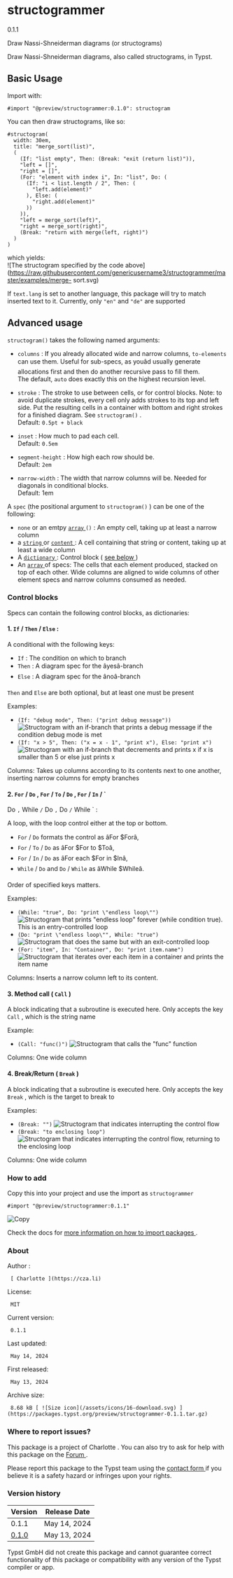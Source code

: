 #  structogrammer

0.1.1

Draw Nassi-Shneiderman diagrams (or structograms)

Draw Nassi-Shneiderman diagrams, also called structograms, in Typst.

##  Basic Usage

Import with:

    
    
    #import "@preview/structogrammer:0.1.0": structogram
    

You can then draw structograms, like so:

    
    
    #structogram(
      width: 30em,
      title: "merge_sort(list)",
      (
        (If: "list empty", Then: (Break: "exit (return list)")),
        "left = []",
        "right = []",
        (For: "element with index i", In: "list", Do: (
          (If: "i < list.length / 2", Then: (
            "left.add(element)"
          ), Else: (
            "right.add(element)"
          ))
        )),
        "left = merge_sort(left)",
        "right = merge_sort(right)",
        (Break: "return with merge(left, right)")
      )
    )
    

which yields:  
![The structogram specified by the code
above](https://raw.githubusercontent.com/genericusername3/structogrammer/master/examples/merge-
sort.svg)

If ` text.lang ` is set to another language, this package will try to match
inserted text to it. Currently, only ` "en" ` and ` "de" ` are supported

##  Advanced usage

` structogram() ` takes the following named arguments:

  * ` columns ` : If you already allocated wide and narrow columns, ` to-elements ` can use them. Useful for sub-specs, as youâd usually generate allocations first and then do another recursive pass to fill them.   
The default, ` auto ` does exactly this on the highest recursion level.

  * ` stroke ` : The stroke to use between cells, or for control blocks. Note: to avoid duplicate strokes, every cell only adds strokes to its top and left side. Put the resulting cells in a container with bottom and right strokes for a finished diagram. See ` structogram() ` .   
Default: ` 0.5pt + black `

  * ` inset ` : How much to pad each cell.   
Default: ` 0.5em `

  * ` segment-height ` : How high each row should be.   
Default: ` 2em `

  * ` narrow-width ` : The width that narrow columns will be. Needed for diagonals in conditional blocks.   
Default: 1em

A ` spec ` (the positional argument to ` structogram() ` ) can be one of the
following:

  * ` none ` or an emtpy [ ` array ` ](https://typst.app/docs/reference/foundations/array/) ` () ` : An empty cell, taking up at least a narrow column 
  * a [ ` string ` ](https://typst.app/docs/reference/foundations/str/) or [ ` content ` ](https://typst.app/docs/reference/foundations/content/) : A cell containing that string or content, taking up at least a wide column 
  * A [ ` dictionary ` ](https://typst.app/docs/reference/foundations/dictionary/) : Control block ( [ see below ](https://github.com/typst/packages/raw/main/packages/preview/structogrammer/0.1.1/#control-blocks) ) 
  * An [ ` array ` ](https://typst.app/docs/reference/foundations/array/) of specs: The cells that each element produced, stacked on top of each other. Wide columns are aligned to wide columns of other element specs and narrow columns consumed as needed. 

###  Control blocks

Specs can contain the following control blocks, as dictionaries:

####  1\. ` If ` / ` Then ` / ` Else ` :

A conditional with the following keys:

  * ` If ` : The condition on which to branch 
  * ` Then ` : A diagram spec for the âyesâ-branch 
  * ` Else ` : A diagram spec for the ânoâ-branch 

` Then ` and ` Else ` are both optional, but at least one must be present

Examples:

  * ` (If: "debug mode", Then: ("print debug message")) ` ![Structogram with an if-branch that prints a debug message if the condition debug mode is met](https://raw.githubusercontent.com/genericusername3/structogrammer/master/examples/if-then.svg)
  * ` (If: "x > 5", Then: ("x = x - 1", "print x"), Else: "print x") ` ![Structogram with an if-branch that decrements and prints x if x is smaller than 5 or else just prints x](https://raw.githubusercontent.com/genericusername3/structogrammer/master/examples/if-then-else.svg)

Columns: Takes up columns according to its contents next to one another,
inserting narrow columns for empty branches

####  2\. ` For ` / ` Do ` , ` For ` / ` To ` / ` Do ` , ` For ` / ` In ` / `
Do ` , ` While ` / ` Do ` , ` Do ` / ` While ` :

A loop, with the loop control either at the top or bottom.

  * ` For ` / ` Do ` formats the control as âFor $Forâ, 
  * ` For ` / ` To ` / ` Do ` as âFor $For to $Toâ, 
  * ` For ` / ` In ` / ` Do ` as âFor each $For in $Inâ, 
  * ` While ` / ` Do ` and ` Do ` / ` While ` as âWhile $Whileâ. 

Order of specified keys matters.

Examples:

  * ` (While: "true", Do: "print \"endless loop\"") ` ![Structogram that prints "endless loop" forever \(while condition true\). This is an entry-controlled loop](https://raw.githubusercontent.com/genericusername3/structogrammer/master/examples/while-do.svg)
  * ` (Do: "print \"endless loop\"", While: "true") ` ![Structogram that does the same but with an exit-controlled loop](https://raw.githubusercontent.com/genericusername3/structogrammer/master/examples/do-while.svg)
  * ` (For: "item", In: "Container", Do: "print item.name") ` ![Structogram that iterates over each item in a container and prints the item name](https://raw.githubusercontent.com/genericusername3/structogrammer/master/examples/for-in.svg)

Columns: Inserts a narrow column left to its content.

####  3\. Method call ( ` Call ` )

A block indicating that a subroutine is executed here. Only accepts the key `
Call ` , which is the string name

Example:

  * ` (Call: "func()") ` ![Structogram that calls the "func" function](https://raw.githubusercontent.com/genericusername3/structogrammer/master/examples/call.svg)

Columns: One wide column

####  4\. Break/Return ( ` Break ` )

A block indicating that a subroutine is executed here. Only accepts the key `
Break ` , which is the target to break to

Examples:

  * ` (Break: "") ` ![Structogram that indicates interrupting the control flow](https://raw.githubusercontent.com/genericusername3/structogrammer/master/examples/break.svg)
  * ` (Break: "to enclosing loop") ` ![Structogram that indicates interrupting the control flow, returning to the enclosing loop](https://raw.githubusercontent.com/genericusername3/structogrammer/master/examples/break-to.svg)

Columns: One wide column

###  How to add

Copy this into your project and use the import as  ` structogrammer `

    
    
    #import "@preview/structogrammer:0.1.1"

![Copy](/assets/icons/16-copy.svg)

Check the docs for  [ more information on how to import packages
](https://typst.app/docs/reference/scripting/#packages) .

###  About

Author  :

     [ Charlotte ](https://cza.li)
License:

     MIT 
Current version:

     0.1.1 
Last updated:

     May 14, 2024 
First released:

     May 13, 2024 
Archive size:

     8.68 kB [ ![Size icon](/assets/icons/16-download.svg) ](https://packages.typst.org/preview/structogrammer-0.1.1.tar.gz)

###  Where to report issues?

This  package  is a project of  Charlotte  .  You can also try to ask for help
with this  package  on the  [ Forum ](https://forum.typst.app) .

Please report this  package  to the Typst team using the  [ contact form
](https://typst.app/contact) if you believe it is a safety hazard or infringes
upon your rights.

###  Version history

Version  |  Release Date   
---|---  
0.1.1  |  May 14, 2024   
[ 0.1.0 ](https://typst.app/universe/package/structogrammer/0.1.0/) |  May 13, 2024   
  
Typst GmbH did not create this  package  and cannot guarantee correct
functionality of this  package  or compatibility with any version of the Typst
compiler or app.

